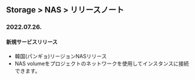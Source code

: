 ## Storage > NAS > リリースノート

### 2022.07.26.

#### 新規サービスリリース

* 韓国(パンギョ)リージョンNASリリース
* NAS volumeをプロジェクトのネットワークを使用してインスタンスに接続できます。
